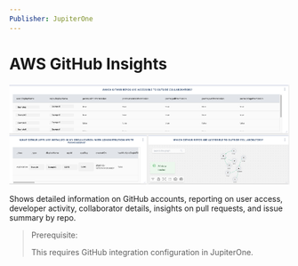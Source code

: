 ```yaml
---
Publisher: JupiterOne
---
```


# AWS GitHub Insights

![sample-screenshot](board.png)

Shows detailed information on GitHub accounts, reporting on user access, developer activity, collaborator details, insights on pull requests, and issue summary by repo.

> Prerequisite: 
>
> This requires GitHub integration configuration in JupiterOne.
